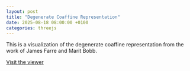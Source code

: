 ```yaml
---
layout: post
title: "Degenerate Coaffine Representation"
date: 2025-08-18 08:00:00 +0100
categories: threejs
---
```


This is a visualization of the degenerate coaffine representation from the work of James Farre and Marit Bobb.

<!-- [Visit the viewer](https://fabianlander.github.io/apps/degenerateCoaffineRepresentation/) -->

[Visit the viewer](https://fabianlander.github.io/apps/pointCloudViewer/)